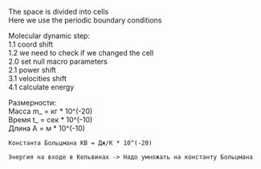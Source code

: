 The space is divided into cells  
Here we use the periodic boundary conditions  
  
Molecular dynamic step:      
    1.1 coord shift  
    1.2 we need to check if we changed the cell  
    2.0 set null macro parameters  
    2.1 power shift  
    3.1 velocities shift  
    4.1 calculate energy  
  
  
  
Размерности:   
    Масса m_ = кг * 10^(-20)  
    Время t_ = сек * 10^(-10)  
    Длина A = м * 10^(-10)  
  
    Константа Больцмана KB = Дж/К * 10^(-20)  
  
    Энергия на входе в Кельвинах -> Надо умножать на константу Больцмана  
